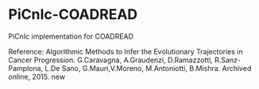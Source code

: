 # PiCnIc-COADREAD
PiCnIc implementation for COADREAD

Reference:
Algorithmic Methods to Infer the Evolutionary Trajectories in Cancer Progression. 
G.Caravagna, A.Graudenzi, D.Ramazzotti, R.Sanz-Pamplona, L.De Sano, G.Mauri,V.Moreno, M.Antoniotti, B.Mishra. Archived online, 2015. new

